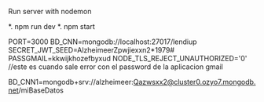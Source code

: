 Run server with nodemon

*. npm run dev
*. npm start

PORT=3000
BD_CNN=mongodb://localhost:27017/lendiup
SECRET_JWT_SEED=AlzheimeerZpwjiexxn2*1979#
PASSGMAIL=kkwijkhozefbyxud
NODE_TLS_REJECT_UNAUTHORIZED='0'            //este es cuando sale error con el password de la aplicacion gmail


BD_CNN1=mongodb+srv://alzheimeer:Qazwsxx2@cluster0.ozyo7.mongodb.net/miBaseDatos
